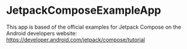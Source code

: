 # JetpackComposeExampleApp
This app is based of the official examples for Jetpack Compose on the Android developers website: https://developer.android.com/jetpack/compose/tutorial
